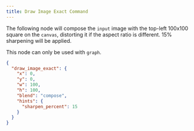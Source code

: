 ```yaml
---
title: Draw Image Exact Command
---
```


The following node will compose the `input` image with the top-left 100x100 square on the
`canvas`, distorting it if the aspect ratio is different. 15% sharpening will be applied.

This node can only be used with `graph`.

```json
{
  "draw_image_exact": {
    "x": 0,
    "y": 0,
    "w": 100,
    "h": 100,
    "blend": "compose",
    "hints": {
      "sharpen_percent": 15
    }
  }
}
```
